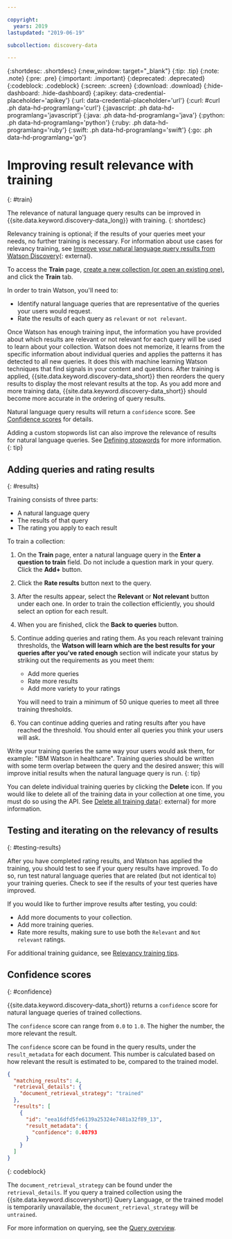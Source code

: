 ```yaml
---

copyright:
  years: 2019
lastupdated: "2019-06-19"

subcollection: discovery-data

---
```


{:shortdesc: .shortdesc}
{:new_window: target="_blank"}
{:tip: .tip}
{:note: .note}
{:pre: .pre}
{:important: .important}
{:deprecated: .deprecated}
{:codeblock: .codeblock}
{:screen: .screen}
{:download: .download}
{:hide-dashboard: .hide-dashboard}
{:apikey: data-credential-placeholder='apikey'} 
{:url: data-credential-placeholder='url'}
{:curl: #curl .ph data-hd-programlang='curl'}
{:javascript: .ph data-hd-programlang='javascript'}
{:java: .ph data-hd-programlang='java'}
{:python: .ph data-hd-programlang='python'}
{:ruby: .ph data-hd-programlang='ruby'}
{:swift: .ph data-hd-programlang='swift'}
{:go: .ph data-hd-programlang='go'}

# Improving result relevance with training
{: #train}

<!-- Help topic "Train" page Discovery ICP4D  -->

The relevance of natural language query results can be improved in {{site.data.keyword.discovery-data_long}} with training. 
{: shortdesc}

Relevancy training is optional; if the results of your queries meet your needs, no further training is necessary. For information about use cases for relevancy training, see [Improve your natural language query results from Watson Discovery](https://developer.ibm.com/blogs/improving-your-natural-language-query-results-from-watson-discovery/){: external}.

To access the **Train** page, [create a new collection (or open an existing one)](/docs/services/discovery-data?topic=discovery-data-collections#collections), and click the **Train** tab. 

In order to train Watson, you'll need to:

  -   Identify natural language queries that are representative of the queries your users would request.
  -   Rate the results of each query as `relevant` or `not relevant`.

Once Watson has enough training input, the information you have provided about which results are relevant or not relevant for each query will be used to learn about your collection. Watson does not memorize, it learns from the specific information about individual queries and applies the patterns it has detected to all new queries. It does this with machine learning Watson techniques that find signals in your content and questions. After training is applied, {{site.data.keyword.discovery-data_short}} then reorders the query results to display the most relevant results at the top. As you add more and more training data, {{site.data.keyword.discovery-data_short}} should become more accurate in the ordering of query results.

Natural language query results will return a `confidence` score. See [Confidence scores](/docs/services/discovery-data?topic=discovery-data-confidence#confidence) for details.

Adding a custom stopwords list can also improve the relevance of results for natural language queries. See [Defining stopwords](/docs/services/discovery-data?topic=discovery-data-stopwords#stopwords) for more information.
{: tip}


## Adding queries and rating results
{: #results}

Training consists of three parts:
-   A natural language query
-   The results of that query
-   The rating you apply to each result

To train a collection:

1.  On the **Train** page, enter a natural language query in the **Enter a question to train** field. Do not include a question mark in your query. Click the **Add+** button.
1.  Click the **Rate results** button next to the query.
1.  After the results appear, select the **Relevant** or **Not relevant** button under each one. In order to train the collection efficiently, you should select an option for each result.
1.  When you are finished, click the **Back to queries** button.
1.  Continue adding queries and rating them. As you reach relevant training thresholds, the **Watson will learn which are the best results for your queries after you've rated enough** section will indicate your status by striking out the requirements as you meet them:
    - Add more queries
    - Rate more results
    - Add more variety to your ratings
    
    You will need to train a minimum of 50 unique queries to meet all three training thresholds. 
1.  You can continue adding queries and rating results after you have reached the threshold. You should enter all queries you think your users will ask.

Write your training queries the same way your users would ask them, for example: "IBM Watson in healthcare". Training queries should be written with some term overlap between the query and the desired answer; this will improve initial results when the natural language query is run.
{: tip}

You can delete individual training queries by clicking the **Delete** icon. If you would like to delete all of the training data in your collection at one time, you must do so using the API. See [Delete all training data](https://{DomainName}/discovery-data#delete-all-training-data){: external} for more information. 

## Testing and iterating on the relevancy of results
{: #testing-results}

After you have completed rating results, and Watson has applied the training, you should test to see if your query results have improved. To do so, run test natural language queries that are related (but not identical to) your training queries. Check to see if the results of your test queries have improved.

If you would like to further improve results after testing, you could:
-   Add more documents to your collection.
-   Add more training queries.
-   Rate more results, making sure to use both the `Relevant` and `Not relevant` ratings.

For additional training guidance, see [Relevancy training tips](/docs/services/discovery-data?topic=discovery-data-relevancy-tips#relevancy-tips).

## Confidence scores
{: #confidence}

{{site.data.keyword.discovery-data_short}} returns a `confidence` score for natural language queries of trained collections.

The `confidence` score can range from `0.0` to `1.0`. The higher the number, the more relevant the result.

The `confidence` score can be found in the query results, under the `result_metadata` for each document. This number is calculated based on how relevant the result is estimated to be, compared to the trained model. 

```JSON
{
  "matching_results": 4,
  "retrieval_details": {
    "document_retrieval_strategy": "trained"
  },
  "results": [
    {
	  "id": "eea16dfd5fe6139a25324e7481a32f89_13",
	  "result_metadata": {
	    "confidence": 0.08793
	  }
    }
  ]
}
```
{: codeblock}

The `document_retrieval_strategy` can be found under the `retrieval_details`. If you query a trained collection using the {{site.data.keyword.discoveryshort}} Query Language, or the trained model is temporarily unavailable, the `document_retrieval_strategy` will be `untrained`.

For more information on querying, see the [Query overview](/docs/services/discovery-data?topic=discovery-data-query-concepts#query-concepts).


